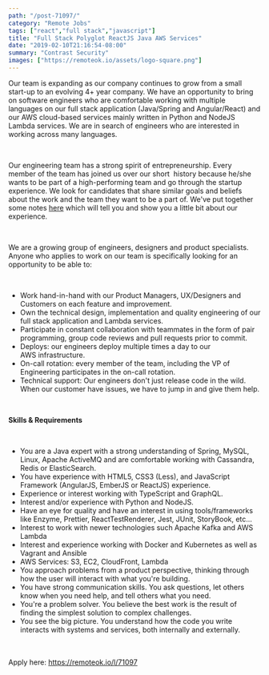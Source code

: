 ```yaml
---
path: "/post-71097/"
category: "Remote Jobs"
tags: ["react","full stack","javascript"]
title: "Full Stack Polyglot ReactJS Java AWS Services"
date: "2019-02-10T21:16:54-08:00"
summary: "Contrast Security"
images: ["https://remoteok.io/assets/logo-square.png"]
---
```


<p>Our team is expanding as our company continues to grow from a small start-up to an evolving 4+ year company. We have an opportunity to bring on software engineers who are comfortable working with multiple languages on our full stack application (Java/Spring and Angular/React) and our AWS cloud-based services mainly written in Python and NodeJS Lambda services. We are in search of engineers who are interested in working across many languages.</p><br /><p>Our engineering team has a strong spirit of entrepreneurship. Every member of the team has joined us over our short&nbsp; history because he/she wants to be part of a high-performing team and go through the startup experience. We look for candidates that share&nbsp;similar goals and beliefs about the work and the team they want to be a part of.&nbsp;We've put together some notes <a href="https://contrast-security-oss.github.io/join-the-team/" rel="nofollow">here</a>&nbsp;which will tell you and show you a little bit about our experience.&nbsp;</p><br /><p>We are&nbsp;a growing&nbsp;group&nbsp;of engineers, designers and product specialists. Anyone who applies to work on our team&nbsp;is specifically looking for an opportunity to be able to:</p><br /><ul><li>Work hand-in-hand with our Product Managers, UX/Designers and Customers on each feature and improvement.</li><li>Own the technical design, implementation and quality engineering of our full stack application and Lambda services.</li><li>Participate in constant collaboration with teammates in the form of pair programming, group code reviews and pull requests prior to commit.</li><li>Deploys: our engineers deploy&nbsp;multiple times&nbsp;a day to our AWS&nbsp;infrastructure.</li><li>On-call rotation: every member of the team, including the VP of Engineering participates in the on-call rotation.</li><li>Technical support: Our engineers don't just release code in the wild. When our customer have issues, we have to jump in and give them help.</li></ul><br /><p><strong>Skills &amp; Requirements</strong></p><br /><ul><li>You are a Java expert with a strong understanding of Spring, MySQL, Linux, Apache ActiveMQ and are comfortable working with Cassandra, Redis&nbsp;or ElasticSearch.</li><li>You have&nbsp;experience with HTML5, CSS3 (Less), and JavaScript Framework (AngularJS, EmberJS or ReactJS) experience.</li><li>Experience or interest working with TypeScript and GraphQL.</li><li>Interest and/or experience with Python and NodeJS.</li><li>Have an eye for quality and have an interest in using tools/frameworks like Enzyme, Prettier, ReactTestRenderer, Jest, JUnit, StoryBook, etc...</li><li>Interest to work with newer technologies such Apache Kafka and AWS Lambda&nbsp;</li><li>Interest and experience working with Docker and Kubernetes as well as Vagrant and Ansible</li><li>AWS Services: S3, EC2, CloudFront, Lambda</li><li>You approach problems from a product perspective, thinking through how the user will interact with what you're building.</li><li>You have strong communication skills. You ask questions, let others know when you need help, and tell others what you need.</li><li>You're a problem solver. You believe the best work is the result of finding the simplest solution to complex challenges.</li><li>You see the big picture. You understand how the code you write interacts with systems and services, both internally and externally.&nbsp;</li></ul>

<br/>
<br/>
Apply here: <A HREF="https://remoteok.io/l/71097">https://remoteok.io/l/71097</A>
